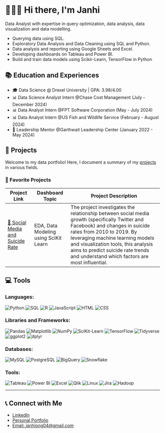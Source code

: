 # 🙋🏻‍♀️ Hi there, I'm Janhi

Data Analyst with expertise in query optimization, data analysis, data visualization and data modelling.

- Querying data using SQL.
- Exploratory Data Analysis and Data Cleaning using SQL and Python.
- Data analysis and reporting using Google Sheets and Excel.
- Developing dashboards on Tableau and Power BI.
- Build and train data models using Scikir-Learn, TensorFlow in Python

## 📚 Education and Experiences

- 🎓 Data Science @ Drexel University | GPA: 3.98/4.00
- 📊 Data Science Analyst Intern @Chase Cost Management (July - December 2024)
- 📊 Data Analyst Intern @FPT Software Corporation (May - July 2024)
- 📊 Data Analyst Intern @US Fish and Wildlife Service (February - August 2024)
- 💪 Leadership Mentor @Garthwait Leadership Center (January 2022 - May 2024)
  
## 🎉 Projects

Welcome to my data portfolio! Here, I document a summary of my [projects](https://github.com/Janhi2004/Projects/blob/main/README.md) in various fields.
### 🌟 Favorite Projects

| Project Link | Dashboard Topic | Project Description |
|--------------|------------------|----------------------|
| [📱 Social Media and Suicide Rate](https://github.com/Janhi2004/Social-Media-and-Suicide-Rate) | EDA, Data Modeling using SciKit Learn | The project investigates the relationship between social media growth (specifically Twitter and Facebook) and changes in suicide rates from 2010 to 2019. By leveraging machine learning models and visualization tools, this analysis aims to predict suicide rate trends and understand which factors are most influential. |

## 💻 Tools

### Languages:
![Python](https://img.shields.io/badge/-Python-3776AB?style=flat&logo=python&logoColor=white)
![SQL](https://img.shields.io/badge/-SQL-4479A1?style=flat&logo=postgresql&logoColor=white)
![R](https://img.shields.io/badge/-R-276DC3?style=flat&logo=r&logoColor=white)
![JavaScript](https://img.shields.io/badge/-JavaScript-F7DF1E?style=flat&logo=javascript&logoColor=black)
![HTML](https://img.shields.io/badge/-HTML-E34F26?style=flat&logo=html5&logoColor=white)
![CSS](https://img.shields.io/badge/-CSS-1572B6?style=flat&logo=css3&logoColor=white)

### Libraries and Frameworks:
![Pandas](https://img.shields.io/badge/-Pandas-150458?style=flat&logo=pandas&logoColor=white)
![Matplotlib](https://img.shields.io/badge/-Matplotlib-3776AB?style=flat&logo=python&logoColor=white)
![NumPy](https://img.shields.io/badge/-NumPy-013243?style=flat&logo=numpy&logoColor=white)
![SciKit-Learn](https://img.shields.io/badge/-Scikit--Learn-F7931E?style=flat&logo=scikit-learn&logoColor=white)
![TensorFlow](https://img.shields.io/badge/-TensorFlow-FF6F00?style=flat&logo=tensorflow&logoColor=white)
![Tidyverse](https://img.shields.io/badge/-Tidyverse-1A162D?style=flat&logo=r&logoColor=white)
![ggplot2](https://img.shields.io/badge/-ggplot2-1A162D?style=flat&logo=r&logoColor=white)
![dplyr](https://img.shields.io/badge/-dplyr-1A162D?style=flat&logo=r&logoColor=white)

### Databases:
![MySQL](https://img.shields.io/badge/-MySQL-4479A1?style=flat&logo=mysql&logoColor=white)
![PostgreSQL](https://img.shields.io/badge/-PostgreSQL-336791?style=flat&logo=postgresql&logoColor=white)
![BigQuery](https://img.shields.io/badge/-BigQuery-4285F4?style=flat&logo=google-cloud&logoColor=white)
![Snowflake](https://img.shields.io/badge/-Snowflake-29B5E8?style=flat&logo=snowflake&logoColor=white)

### Tools:
![Tableau](https://img.shields.io/badge/-Tableau-E97627?style=flat&logo=tableau&logoColor=white)
![Power BI](https://img.shields.io/badge/-Power%20BI-F2C811?style=flat&logo=power-bi&logoColor=black)
![Excel](https://img.shields.io/badge/-Excel-217346?style=flat&logo=microsoft-excel&logoColor=white)
![Qlik](https://img.shields.io/badge/-Qlik-7CB342?style=flat&logo=qlik&logoColor=white)
![Linux](https://img.shields.io/badge/-Linux-FCC624?style=flat&logo=linux&logoColor=black)
![Jira](https://img.shields.io/badge/-Jira-0052CC?style=flat&logo=jira-software&logoColor=white)
![Hadoop](https://img.shields.io/badge/-Hadoop-66CCFF?style=flat&logo=apache-hadoop&logoColor=white)

---

## 📞 Connect with Me

- [LinkedIn](https://www.linkedin.com/in/janhiong/)
- [Personal Portfolio](https://www.notion.so/I-m-Janhi-Ong-a-Data-Storyteller-13a72acfda6e8015b934d80df0e8a691)
- [Email: janhiong04@gmail.com](mailto:janhiong04@gmail.com)
